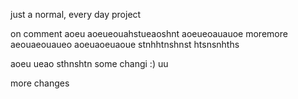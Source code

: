 just a normal, every day project

on comment
aoeu
aoeueouahstueaoshnt
aoeueoauauoe
moremore
aeouaeouaueo
aoeuaoeuaoue
stnhhtnshnst
htsnsnhths

aoeu
ueao
sthnshtn
some changi
:)
uu

more changes
